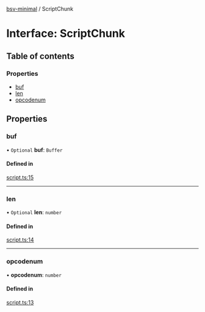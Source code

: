 [bsv-minimal](../README.md) / ScriptChunk

# Interface: ScriptChunk

## Table of contents

### Properties

- [buf](ScriptChunk.md#buf)
- [len](ScriptChunk.md#len)
- [opcodenum](ScriptChunk.md#opcodenum)

## Properties

### buf

• `Optional` **buf**: `Buffer`

#### Defined in

[script.ts:15](https://github.com/kevinejohn/bsv-minimal/blob/master/src/script.ts#L15)

---

### len

• `Optional` **len**: `number`

#### Defined in

[script.ts:14](https://github.com/kevinejohn/bsv-minimal/blob/master/src/script.ts#L14)

---

### opcodenum

• **opcodenum**: `number`

#### Defined in

[script.ts:13](https://github.com/kevinejohn/bsv-minimal/blob/master/src/script.ts#L13)
